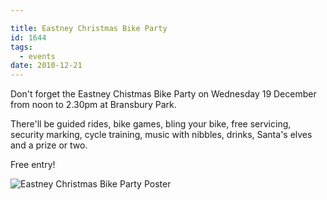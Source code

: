 ```yaml
---

title: Eastney Christmas Bike Party
id: 1644
tags:
  - events
date: 2010-12-21
---
```


Don't forget the Eastney Chistmas Bike Party on Wednesday 19 December from noon to 2.30pm at Bransbury Park.

There'll be guided rides, bike games, bling your bike, free servicing, security marking, cycle training, music with nibbles, drinks, Santa's elves and a prize or two.

Free entry!

![Eastney Christmas Bike Party Poster](/assets/Eastney-Christmas-bike-party-poster.jpg)
